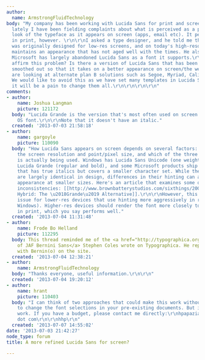 ```yaml
---
author:
  name: ArmstrongFluidTechnology
body: "My company has been working with Lucida Sans for print and screen text, and
  lately I have been fielding complaints about what is perceived as a patchy, low-res
  look of the typeface as it appears on screen (apps, email etc). It performs well
  in print, however. \r\n\r\nI asked a type designer, and he told me that Lucida Sans
  was originally designed for low-res screens, and on today's high-resolution screens
  maintains an appearance that has not aged well with the times. He also said that
  Microsoft has largely abandoned Lucida Sans as a font it supports.\r\n\r\nCan anybody
  affirm this problem? Is there a version of Lucida Sans that has been \"modernized\",
  smoothed out so that it takes on a better appearance on screen/the web?\r\n\r\nWe
  are looking at alternate plan B solutions such as Segoe, Myriad, Calibri and Verdana.
  We would like to avoid this as we have set many templates in Lucida Sans as is and
  it will be a pain to change them all.\r\n\r\n\r\n\r\n"
comments:
- author:
    name: Joshua Langman
    picture: 121172
  body: "Lucida Grande is the version that's most often used on screen. It's the Mac
    OS font.\r\n\r\nNote that it doesn't have an italic."
  created: '2013-07-03 21:58:18'
- author:
    name: gargoyle
    picture: 110090
  body: "How Lucida Sans appears on screen depends on several factors: the platform/apps,
    the screen resolution and point/pixel size, and which of the three common versions
    is actually being used. Windows has Lucida Sans Unicode (one weight), Mac has
    Lucida Grande (regular and bold), and some Microsoft products ship with a family
    that has true italics but covers a smaller character set. While these versions
    are largely identical in design, differences in their hinting can affect screen
    appearance at smaller sizes. Here's an article that examines some of the rendering
    inconsistencies: [[http://www.brownbatterystudios.com/sixthings/2007/03/14/lucida-hybrid-the-grande-alternative/|Lucida
    Hybrid: The \u2018Grande\u2019 Alternative]].\r\n\r\nHowever, this is mainly an
    issue for lower-res devices that use hinting more aggressively in rendering (i.e.
    Windows). Higher-res devices should render the font more closely to how it looks
    in print, which you say performs well."
  created: '2013-07-04 11:31:48'
- author:
    name: Frode Bo Helland
    picture: 112295
  body: This thread reminded me of the <a href="http://typographica.org/typeface-reviews/jaf-bernini-sans/">review
    of JAF Bernini Sans</a> Stephen Coles wrote on Typographica. He replaced Lucida
    with Bernin(o) on the site.
  created: '2013-07-04 12:38:21'
- author:
    name: ArmstrongFluidTechnology
  body: "Thanks everyone, useful information.\r\n\r\n"
  created: '2013-07-04 19:20:12'
- author:
    name: hrant
    picture: 110403
  body: "I can think of two approaches that could make this work without you having
    to change the font selections in your pre-existing documents. But it's a bit of
    work. If you have a budget, please contact me directly:\r\nhpapazian at gmail
    dot com\r\n\r\nhhp\r\n"
  created: '2013-07-07 14:55:02'
date: '2013-07-03 21:42:27'
node_type: forum
title: A more refined Lucida Sans for screen?

---
```

